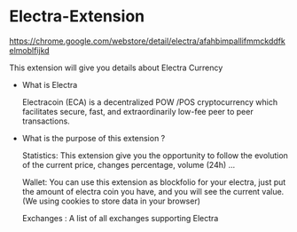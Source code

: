 # Electra-Extension

https://chrome.google.com/webstore/detail/electra/afahbimpallifmmckddfkelmoblfijkd

This extension will give you details about Electra Currency
- What is Electra

  Electracoin (ECA) is a decentralized POW /POS cryptocurrency which facilitates secure, fast, and extraordinarily low-fee peer to peer transactions.

- What is the purpose of this extension ?
 
  Statistics: This extension give you the opportunity to follow the evolution of the current price, changes percentage, volume (24h) ...

  Wallet: You can use this extension as blockfolio for your electra, just put the amount of electra coin you have, and you will see the current value. (We using cookies to store data in your browser)

  Exchanges : A list of all exchanges supporting Electra
